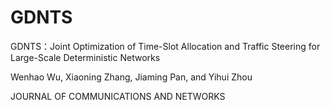# GDNTS
GDNTS：Joint Optimization of Time-Slot Allocation and Traffic Steering for Large-Scale Deterministic Networks

Wenhao Wu, Xiaoning Zhang, Jiaming Pan, and Yihui Zhou

JOURNAL OF COMMUNICATIONS AND NETWORKS
